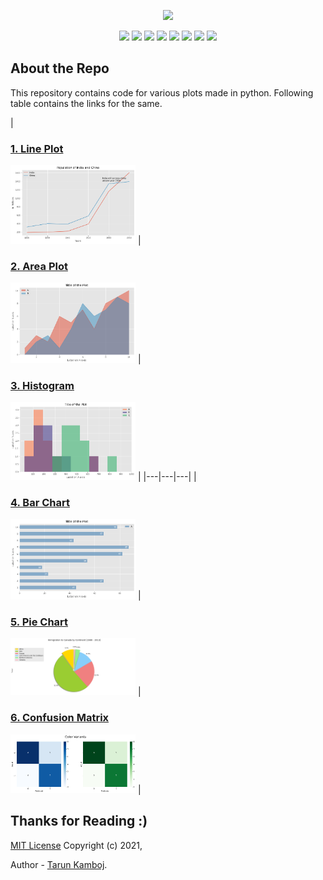 <p align="center">
	<img height="300px" src="https://socialify.git.ci/Tarun-Kamboj/Data_Visualization_with_Python/image?font=Inter&language=1&logo=https%3A%2F%2Favatars.githubusercontent.com%2Fu%2F56023742%3Fv%3D4&owner=1&pattern=Formal%20Invitation&theme=Dark">
</p>
<p align="center">
	<img src="https://img.shields.io/github/repo-size/Tarun-Kamboj/Data_Visualization_with_Python?style=for-the-badge&color=fbff7d">
	<img src="https://img.shields.io/badge/Completed-No-ff2b32?style=for-the-badge">
	<img src="https://img.shields.io/badge/Maintained-Yes-0bd44a?style=for-the-badge">
	<a href="LICENSE"><img src="https://img.shields.io/badge/License-MIT-5462ff?style=for-the-badge"></a>
	<img src="https://img.shields.io/badge/Contributions-Welcome-a92ff5?style=for-the-badge">
	<a href="#"><img src="https://img.shields.io/badge/deployment-Na-573bd4?style=for-the-badge"></a>
	<img src="https://img.shields.io/badge/IDE-jupyter-ff7a05?style=for-the-badge&logo=Jupyter">
	<img src="https://img.shields.io/badge/language-python-3776AB?style=for-the-badge&logo=Python">
</p>

## About the Repo

This repository contains code for various plots made in python. Following table contains the links for the same.

| <h3><a href="Code/Line%20Plot">1. Line Plot</a></h3>
<img width="200px" src="Code/Line%20Plot/img.png"> | 
<h3><a href="Code/Area%20Plot">2. Area Plot</a></h3>
<img width="200px" src="Code/Area%20Plot/img.png"> | 
<h3><a href="Code/Histogram">3. Histogram</a></h3>
<img width="200px" src="Code/Histogram/img.png"> |
|---|---|---|
| <h3><a href="Code/Bar%20Chart">4. Bar Chart</a>
</h3><img width="200px" src="Code/Bar%20Chart/img.png"> | 
<h3><a href="Code/Pie%20Chart">5. Pie Chart</a></h3>
<img width="200px" src="Code/Pie%20Chart/img.png"> | 
<h3><a href="Code/Confusion%20Matrix">6. Confusion Matrix</a></h3>
<img width="200px" src="Code/Confusion%20Matrix/img.png"> |


## Thanks for Reading :)

[MIT License](LICENSE) Copyright (c) 2021, 

Author - [Tarun Kamboj](https://github.com/Tarun-Kamboj).